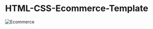 # HTML-CSS-Ecommerce-Template
![Ecommerce](https://github.com/yogeshwalokar786/HTML-CSS-Ecommerce-Template/assets/85150416/c21d2ef5-7df9-4fd9-b984-a0e842f8dce4)
